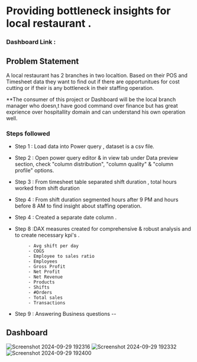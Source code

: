 #  Providing bottleneck insights for local restaurant .

### Dashboard Link : 

## Problem Statement

A local restaurant has 2 branches in two localtion. Based on their POS and Timesheet data they want to find  out if there are opportunitues for cost cutting or if their is any bottleneck in their staffing operation.

**The consumer of this project or Dashboard will be the local branch manager who doesn,t have good command over finance but has great exprience over hospitallity domain and can understand his own operation well.

### Steps followed 

- Step 1 : Load data into Power query , dataset is a csv file.
- Step 2 : Open power query editor & in view tab under Data preview section, check "column distribution", "column quality" & "column profile" options.
- Step 3 : From timesheet table separated shift duration , total hours worked from shift   duration 
- Step 4 : From shift duration  segmented hours after 9 PM and hours before 8 AM to find insight about staffing operation.
- Step 4 : Created a separate date column .



           
- Step 8 :DAX measures created for comprehensive & robust analysis and to create necessary kpi's .
           
           - Avg shift per day
           - COGS 
           - Employee to sales ratio 
           - Employees
           - Gross Profit
           - Net Profit 
           - Net Revenue
           - Products
           - Shifts
           - #Orders
           - Total sales
           - Transactions

- Step 9 : Answering Business questions --
## Dashboard
          
          
![Screenshot 2024-09-29 192316](https://github.com/user-attachments/assets/9dedcf08-c40a-414b-89ab-c269b88da8df)
![Screenshot 2024-09-29 192332](https://github.com/user-attachments/assets/4182ed21-4cb1-4a53-b67e-5bd2f539f82e)
![Screenshot 2024-09-29 192400](https://github.com/user-attachments/assets/56f10bd5-6f90-4bc6-bd55-c1d10407bc32)
 

